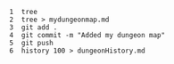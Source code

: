     1  tree
    2  tree > mydungeonmap.md
    3  git add .
    4  git commit -m "Added my dungeon map"
    5  git push
    6  history 100 > dungeonHistory.md
